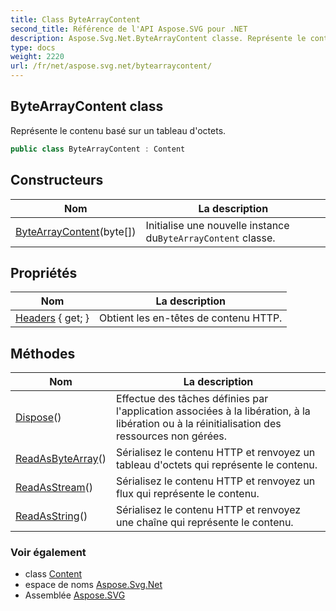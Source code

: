 ```yaml
---
title: Class ByteArrayContent
second_title: Référence de l'API Aspose.SVG pour .NET
description: Aspose.Svg.Net.ByteArrayContent classe. Représente le contenu basé sur un tableau doctets.
type: docs
weight: 2220
url: /fr/net/aspose.svg.net/bytearraycontent/
---
```

## ByteArrayContent class

Représente le contenu basé sur un tableau d'octets.

```csharp
public class ByteArrayContent : Content
```

## Constructeurs

| Nom | La description |
| --- | --- |
| [ByteArrayContent](bytearraycontent/)(byte[]) | Initialise une nouvelle instance du`ByteArrayContent` classe. |

## Propriétés

| Nom | La description |
| --- | --- |
| [Headers](../../aspose.svg.net/content/headers/) { get; } | Obtient les en-têtes de contenu HTTP. |

## Méthodes

| Nom | La description |
| --- | --- |
| [Dispose](../../aspose.svg.net/content/dispose/)() | Effectue des tâches définies par l'application associées à la libération, à la libération ou à la réinitialisation des ressources non gérées. |
| [ReadAsByteArray](../../aspose.svg.net/content/readasbytearray/)() | Sérialisez le contenu HTTP et renvoyez un tableau d'octets qui représente le contenu. |
| [ReadAsStream](../../aspose.svg.net/content/readasstream/)() | Sérialisez le contenu HTTP et renvoyez un flux qui représente le contenu. |
| [ReadAsString](../../aspose.svg.net/content/readasstring/)() | Sérialisez le contenu HTTP et renvoyez une chaîne qui représente le contenu. |

### Voir également

* class [Content](../content/)
* espace de noms [Aspose.Svg.Net](../../aspose.svg.net/)
* Assemblée [Aspose.SVG](../../)


